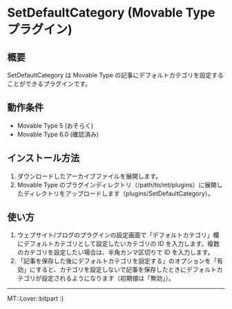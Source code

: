 SetDefaultCategory (Movable Type プラグイン)
============================

## 概要

SetDefaultCategory は Movable Type の記事にデフォルトカテゴリを設定することができるプラグインです。

## 動作条件

* Movable Type 5 (おそらく)
* Movable Type 6.0 (確認済み)

## インストール方法

1. ダウンロードしたアーカイブファイルを展開します。
1. Movable Type のプラグインディレクトリ（/path/to/mt/plugins）に展開したディレクトリをアップロードします（plugins/SetDefaultCategory）。

## 使い方

1. ウェブサイト/ブログのプラグインの設定画面で「デフォルトカテゴリ」欄にデフォルトカテゴリとして設定したいカテゴリの ID を入力します。複数のカテゴリを設定したい場合は、半角カンマ区切りで ID を入力します。
1. 「記事を保存した後にデフォルトカテゴリを設定する」のオプションを「有効」にすると、カテゴリを設定しないで記事を保存したときにデフォルトカテゴリが設定されるようになります（初期値は「無効」）。

---
MT::Lover::bitpart :)
